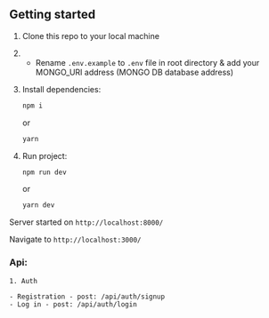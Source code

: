 ## Getting started

1.  Clone this repo to your local machine

2.  - Rename `.env.example` to `.env` file in root directory & add your MONGO_URI address (MONGO DB database address)

3.  Install dependencies:
    ```sh
    npm i
    ``` 
    or 
    ```sh
    yarn
    ```

4.  Run project:
    ```sh
    npm run dev
    ```
    or 
    ```sh
    yarn dev
    ```
Server started on `http://localhost:8000/`

Navigate to `http://localhost:3000/`

### Api:

    1. Auth

    - Registration - post: /api/auth/signup
    - Log in - post: /api/auth/login